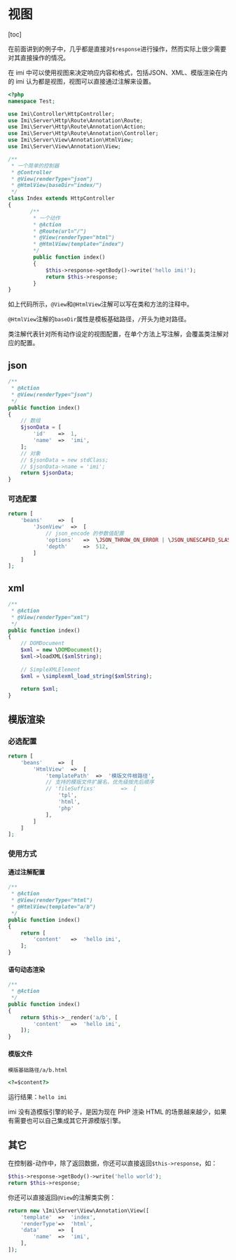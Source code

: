 # 视图

[toc]

在前面讲到的例子中，几乎都是直接对`$response`进行操作，然而实际上很少需要对其直接操作的情况。

在 imi 中可以使用视图来决定响应内容和格式，包括JSON、XML、模版渲染在内的 imi 认为都是视图，视图可以直接通过注解来设置。

```php
<?php
namespace Test;

use Imi\Controller\HttpController;
use Imi\Server\Http\Route\Annotation\Route;
use Imi\Server\Http\Route\Annotation\Action;
use Imi\Server\Http\Route\Annotation\Controller;
use Imi\Server\View\Annotation\HtmlView;
use Imi\Server\View\Annotation\View;

/**
 * 一个简单的控制器
 * @Controller
 * @View(renderType="json")
 * @HtmlView(baseDir="index/")
 */
class Index extends HttpController
{
       /**
        * 一个动作
        * @Action
        * @Route(url="/")
        * @View(renderType="html")
        * @HtmlView(template="index")
        */
        public function index()
        {
            $this->response->getBody()->write('hello imi!');
			return $this->response;
        }
}
```

如上代码所示，`@View`和`@HtmlView`注解可以写在类和方法的注释中。

`@HtmlView`注解的`baseDir`属性是模板基础路径，`/`开头为绝对路径。

类注解代表针对所有动作设定的视图配置，在单个方法上写注解，会覆盖类注解对应的配置。

## json

```php
/**
 * @Action
 * @View(renderType="json")
 */
public function index()
{
	// 数组
	$jsonData = [
		'id'	=>	1,
		'name'	=>	'imi',
	];
	// 对象
	// $jsonData = new stdClass;
	// $jsonData->name = 'imi';
	return $jsonData;
}
```

### 可选配置

```php
return [
	'beans'		=>	[
		'JsonView'	=>	[
			// json_encode 的参数值配置
			'options'	=>	\JSON_THROW_ON_ERROR | \JSON_UNESCAPED_SLASHES | \JSON_UNESCAPED_UNICODE,
			'depth'		=>	512,
		]
	]
];
```

## xml

```php
/**
 * @Action
 * @View(renderType="xml")
 */
public function index()
{
	// DOMDocument
	$xml = new \DOMDocument();
	$xml->loadXML($xmlString);
	
	// SimpleXMLElement
	$xml = \simplexml_load_string($xmlString);
	
	return $xml;
}
```

## 模版渲染

### 必选配置

```php
return [
	'beans'		=>	[
		'HtmlView'	=>	[
			'templatePath'	=>	'模版文件根路径',
			// 支持的模版文件扩展名，优先级按先后顺序
			// 'fileSuffixs'		=>	[
				'tpl',
				'html',
				'php'
			],
		]
	]
];
```

### 使用方式

#### 通过注解配置

```php
/**
 * @Action
 * @View(renderType="html")
 * @HtmlView(template="a/b")
 */
public function index()
{
	return [
		'content'	=>	'hello imi',
	];
}
```

#### 语句动态渲染

```php
/**
 * @Action
 */
public function index()
{
	return $this->__render('a/b', [
		'content'	=>	'hello imi',
	]);
}
```

#### 模版文件

`模版基础路径/a/b.html`

```html
<?=$content?>
```

运行结果：`hello imi`

imi 没有造模版引擎的轮子，是因为现在 PHP 渲染 HTML 的场景越来越少，如果有需要也可以自己集成其它开源模版引擎。

## 其它

在控制器-动作中，除了返回数据，你还可以直接返回`$this->response`，如：
```php
$this->response->getBody()->write('hello world');
return $this->response;
```

你还可以直接返回`@View`的注解类实例：
```php
return new \Imi\Server\View\Annotation\View([
	'template'	=>	'index',
	'renderType'=>	'html',
	'data'		=>	[
		'name'	=>	'imi',
	],
]);
```
